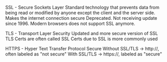 SSL - Secure Sockets Layer
Standard technology that prevents data from being read or modified by anyone except the client and the server side. Makes the internet connection secure
Deprecated. Not receiving update since 1996. Modern browsers does not support SSL anymore.

TLS - Transport Layer Security
Updated and more secure version of SSL
TLS Certs are often called SSL Certs due to SSL is more commonly used

HTTPS - Hyper Text Transfer Protocol Secure
Without SSL/TLS -> http://, often labeled as "not secure"
With SSL/TLS -> https://, labeled as "secure"